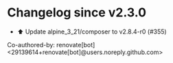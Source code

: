 # Changelog since v2.3.0
- ⬆️ Update alpine_3_21/composer to v2.8.4-r0 (#355)

Co-authored-by: renovate[bot] <29139614+renovate[bot]@users.noreply.github.com> 
